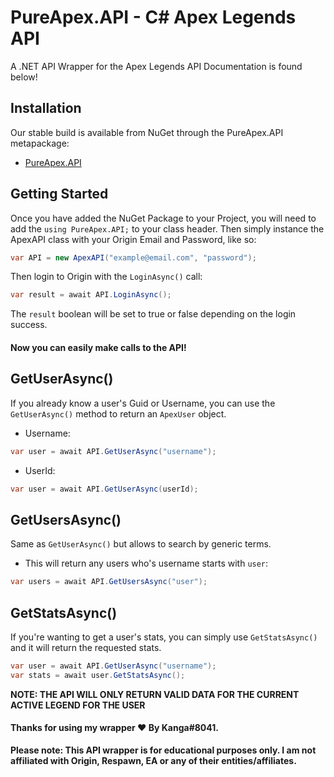 # PureApex.API - C# Apex Legends API
A .NET API Wrapper for the Apex Legends API
Documentation is found below!

## Installation
Our stable build is available from NuGet through the PureApex.API metapackage:
- [PureApex.API](https://www.nuget.org/packages/PureApex.API/)

## Getting Started
Once you have added the NuGet Package to your Project, you will need to add the `using PureApex.API;` to your class header.
Then simply instance the ApexAPI class with your Origin Email and Password, like so:
```csharp
var API = new ApexAPI("example@email.com", "password");
```
Then login to Origin with the `LoginAsync()` call:
```csharp
var result = await API.LoginAsync();
```
The `result` boolean will be set to true or false depending on the login success.

#### Now you can easily make calls to the API!

## GetUserAsync()
If you already know a user's Guid or Username, you can use the `GetUserAsync()` method to return an `ApexUser` object.
- Username:
```csharp
var user = await API.GetUserAsync("username");
```
- UserId:
```csharp
var user = await API.GetUserAsync(userId);
```

## GetUsersAsync()
Same as `GetUserAsync()` but allows to search by generic terms.
- This will return any users who's username starts with `user`:
```csharp
var users = await API.GetUsersAsync("user");
```
  
## GetStatsAsync()
If you're wanting to get a user's stats, you can simply use `GetStatsAsync()` and it will return the requested stats.
```csharp
var user = await API.GetUserAsync("username");
var stats = await user.GetStatsAsync();
```

**NOTE: THE API WILL ONLY RETURN VALID DATA FOR THE CURRENT ACTIVE LEGEND FOR THE USER**

#### Thanks for using my wrapper ❤️ By Kanga#8041.

**Please note: This API wrapper is for educational purposes only. I am not affiliated with Origin, Respawn, EA or any of their entities/affiliates.**
